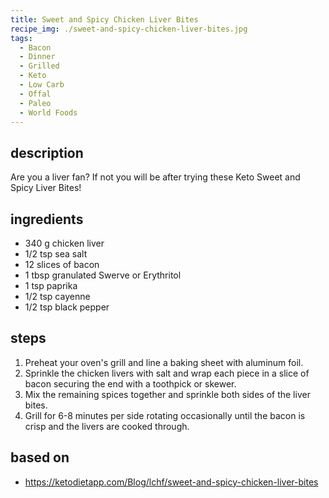 ```yaml
---
title: Sweet and Spicy Chicken Liver Bites
recipe_img: ./sweet-and-spicy-chicken-liver-bites.jpg
tags:
  - Bacon
  - Dinner
  - Grilled
  - Keto
  - Low Carb
  - Offal
  - Paleo
  - World Foods
---
```


## description

Are you a liver fan? If not you will be after trying these Keto Sweet and Spicy Liver Bites!

## ingredients

- 340 g chicken liver
- 1/2 tsp sea salt
- 12 slices of bacon
- 1 tbsp granulated Swerve or Erythritol
- 1 tsp paprika
- 1/2 tsp cayenne
- 1/2 tsp black pepper

## steps

1. Preheat your oven's grill and line a baking sheet with aluminum foil.
2. Sprinkle the chicken livers with salt and wrap each piece in a slice of bacon securing the end with a toothpick or skewer.
3. Mix the remaining spices together and sprinkle both sides of the liver bites.
4. Grill for 6-8 minutes per side rotating occasionally until the bacon is crisp and the livers are cooked through.

## based on

- https://ketodietapp.com/Blog/lchf/sweet-and-spicy-chicken-liver-bites
